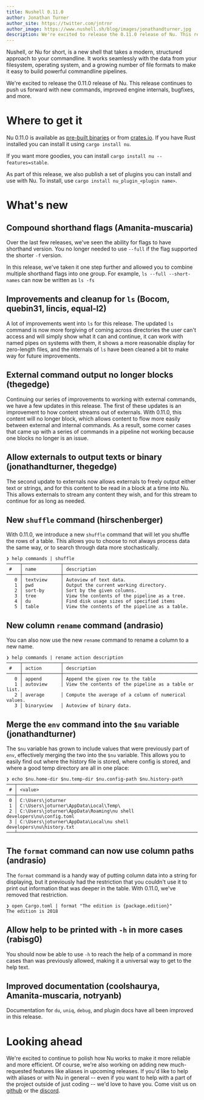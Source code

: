 ```yaml
---
title: Nushell 0.11.0
author: Jonathan Turner
author_site: https://twitter.com/jntrnr
author_image: https://www.nushell.sh/blog/images/jonathandturner.jpg
description: We're excited to release the 0.11.0 release of Nu. This release continues to push us forward with new commands, improved engine internals, bugfixes, and more.
---
```


Nushell, or Nu for short, is a new shell that takes a modern, structured approach to your commandline. It works seamlessly with the data from your filesystem, operating system, and a growing number of file formats to make it easy to build powerful commandline pipelines.

We're excited to release the 0.11.0 release of Nu. This release continues to push us forward with new commands, improved engine internals, bugfixes, and more.

# Where to get it

Nu 0.11.0 is available as [pre-built binaries](https://github.com/nushell/nushell/releases/tag/0.11.0) or from [crates.io](https://crates.io/crates/nu). If you have Rust installed you can install it using `cargo install nu`.

If you want more goodies, you can install `cargo install nu --features=stable`.

As part of this release, we also publish a set of plugins you can install and use with Nu. To install, use `cargo install nu_plugin_<plugin name>`.

# What's new

## Compound shorthand flags (Amanita-muscaria)

Over the last few releases, we've seen the ability for flags to have shorthand version. You no longer needed to use `--full` if the flag supported the shorter `-f` version.

In this release, we've taken it one step further and allowed you to combine multiple shorthand flags into one group. For example, `ls --full --short-names` can now be written as `ls -fs`

## Improvements and cleanup for `ls` (Bocom, quebin31, lincis, equal-l2)

A lot of improvements went into `ls` for this release. The updated `ls` command is now more forgiving of coming across directories the user can't access and will simply show what it can and continue, it can work with named pipes on systems with them, it shows a more reasonable display for zero-length files, and the internals of `ls` have been cleaned a bit to make way for future improvements.

## External command output no longer blocks (thegedge)

Continuing our series of improvements to working with external commands, we have a few updates in this release. The first of these updates is an improvement to how content streams out of externals. With 0.11.0, this content will no longer block, which allows content to flow more easily between external and internal commands. As a result, some corner cases that came up with a series of commands in a pipeline not working because one blocks no longer is an issue.

## Allow externals to output texts or binary (jonathandturner, thegedge)

The second update to externals now allows externals to freely output either text or strings, and for this content to be read in a block at a time into Nu. This allows externals to stream any content they wish, and for this stream to continue for as long as needed.

## New `shuffle` command (hirschenberger)

With 0.11.0, we introduce a new `shuffle` command that will let you shuffle the rows of a table. This allows you to choose to not always process data the same way, or to search through data more stochastically.

```
❯ help commands | shuffle
─────┬──────────────┬───────────────────────────────────────────────────────────────────────────────────────────────
 #   │ name         │ description
─────┼──────────────┼───────────────────────────────────────────────────────────────────────────────────────────────
   0 │ textview     │ Autoview of text data.
   1 │ pwd          │ Output the current working directory.
   2 │ sort-by      │ Sort by the given columns.
   3 │ tree         │ View the contents of the pipeline as a tree.
   4 │ du           │ Find disk usage sizes of specified items
   5 │ table        │ View the contents of the pipeline as a table.
```

## New column `rename` command (andrasio)

You can also now use the new `rename` command to rename a column to a new name.

```
❯ help commands | rename action description
─────┬──────────────┬───────────────────────────────────────────────────────────────────────────────────────────────
 #   │ action       │ description
─────┼──────────────┼───────────────────────────────────────────────────────────────────────────────────────────────
   0 │ append       │ Append the given row to the table
   1 │ autoview     │ View the contents of the pipeline as a table or list.
   2 │ average      │ Compute the average of a column of numerical values.
   3 │ binaryview   │ Autoview of binary data.
```

## Merge the `env` command into the `$nu` variable (jonathandturner)

The `$nu` variable has grown to include values that were previously part of `env`, effectively merging the two into the `$nu` variable. This allows you to easily find out where the history file is stored, where config is stored, and where a good temp directory are all in one place:

```
❯ echo $nu.home-dir $nu.temp-dir $nu.config-path $nu.history-path
───┬──────────────────────────────────────────────────────────────────────
 # │ <value>
───┼──────────────────────────────────────────────────────────────────────
 0 │ C:\Users\joturner
 1 │ C:\Users\joturner\AppData\Local\Temp\
 2 │ C:\Users\joturner\AppData\Roaming\nu shell developers\nu\config.toml
 3 │ C:\Users\joturner\AppData\Local\nu shell developers\nu\history.txt
───┴──────────────────────────────────────────────────────────────────────
```

## The `format` command can now use column paths (andrasio)

The `format` command is a handy way of putting column data into a string for displaying, but it previously had the restriction that you couldn't use it to print out information that was deeper in the table. With 0.11.0, we've removed that restriction.

```
❯ open Cargo.toml | format "The edition is {package.edition}"
The edition is 2018
```

## Allow help to be printed with `-h` in more cases (rabisg0)

You should now be able to use `-h` to reach the help of a command in more cases than was previously allowed, making it a universal way to get to the help text.

## Improved documentation (coolshaurya, Amanita-muscaria, notryanb)

Documentation for `du`, `uniq`, `debug`, and plugin docs have all been improved in this release.

# Looking ahead

We're excited to continue to polish how Nu works to make it more reliable and more efficient. Of course, we're also working on adding new much-requested features like aliases in upcoming releases. If you'd like to help with aliases or with Nu in general -- even if you want to help with a part of the project outside of just coding -- we'd love to have you. Come visit us on [github](https://github.com/nushell/nushell) or the [discord](https://discord.gg/NtAbbGn).
